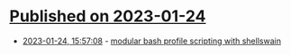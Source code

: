 # [Published on 2023-01-24](index.md)

* [2023-01-24, 15:57:08](https://lobste.rs/s/yihdpi/modular_bash_profile_scripting_with) - [modular bash profile scripting with shellswain](https://t-ravis.com/post/shell/modular_bash_profile_scripting_with_shellswain/)
